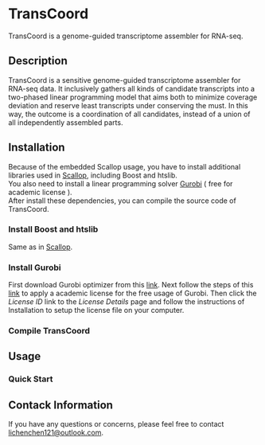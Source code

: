 # TransCoord
TransCoord is a genome-guided transcriptome assembler for RNA-seq.

## Description
TransCoord is a sensitive genome-guided transcriptome assembler for RNA-seq data. It inclusively gathers all kinds of candidate transcripts into a two-phased linear programming model that aims both to minimize coverage deviation and reserve least transcripts under conserving the must. In this way, the outcome is a coordination of all candidates, instead of a union of all independently assembled parts.

## Installation
Because of the embedded Scallop usage, you have to install additional libraries used in [Scallop](https://github.com/Kingsford-Group/scallop/blob/master/README.md), including Boost and htslib.  
You also need to install a linear programming solver [Gurobi](https://www.gurobi.com/) ( free for academic license ).  
After install these dependencies, you can compile the source code of TransCoord.
### Install Boost and htslib
Same as in [Scallop](https://github.com/Kingsford-Group/scallop/blob/master/README.md).
### Install Gurobi
First download Gurobi optimizer from this [link](https://www.gurobi.com/downloads/gurobi-optimizer-eula/). Next follow the steps of this [link](https://www.gurobi.com/downloads/end-user-license-agreement-academic/) to apply a academic license for the free usage of Gurobi. Then click the *License ID* link to the *License Details* page and follow the instructions of Installation to setup the license file on your computer.
### Compile TransCoord

## Usage
### Quick Start

## Contack Information
If you have any questions or concerns, please feel free to contact <lichenchen121@outlook.com>.
